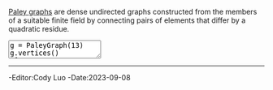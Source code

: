 <p><a href="https://en.wikipedia.org/wiki/Paley_graph" target="_blank">Paley graphs</a> are dense undirected graphs constructed from the members of a suitable finite field by connecting pairs of elements that differ by a quadratic residue. </p>
<div class="sage">
<script type="text/x-sage">
def PaleyGraph(q):
    K.<a> = GF(q)
    return Graph([K, lambda i,j: i != j and (i-j).is_square()])
g=PaleyGraph(13)
show(g.plot(layout='circular'))
</script>
</div>
<div class="code">
<textarea>
g = PaleyGraph(13)
g.vertices()
#[0, 1, 2, 3, 4, 5, 6, 7, 8, 9, 10, 11, 12]
g.is_vertex_transitive()
#True
g.degree_sequence()
#[6, 6, 6, 6, 6, 6, 6, 6, 6, 6, 6, 6, 6]

g.spectrum()
"""[6, 1.302775637731995?, 1.302775637731995?, 1.302775637731995?,
1.302775637731995?, 1.302775637731995?, 1.302775637731995?,
-2.302775637731995?, -2.302775637731995?, -2.302775637731995?,
-2.302775637731995?, -2.302775637731995?, -2.302775637731995?]
"""
G = g.automorphism_group()
G.cardinality() 
from sage.graphs.independent_sets import IndependentSets
I = IndependentSets(g)
list(I)
</textarea>
</div>
<hr/>
<div class="footer border-top border-gray-light mt-5 pt-3 text-right text-gray">
    -Editor:Cody Luo -Date:2023-09-08 
</div>